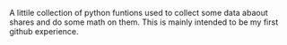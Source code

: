 A littile collection of python funtions
used to collect some data abaout shares and do some math on them.
This is mainly intended to be my first github experience.
